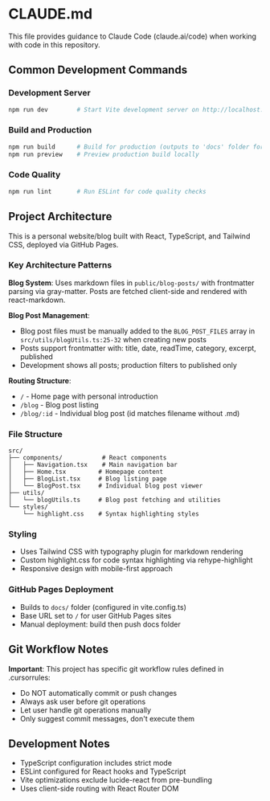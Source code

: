# CLAUDE.md

This file provides guidance to Claude Code (claude.ai/code) when working with code in this repository.

## Common Development Commands

### Development Server
```bash
npm run dev        # Start Vite development server on http://localhost:5173
```

### Build and Production
```bash
npm run build      # Build for production (outputs to 'docs' folder for GitHub Pages)
npm run preview    # Preview production build locally
```

### Code Quality
```bash
npm run lint       # Run ESLint for code quality checks
```

## Project Architecture

This is a personal website/blog built with React, TypeScript, and Tailwind CSS, deployed via GitHub Pages.

### Key Architecture Patterns

**Blog System**: Uses markdown files in `public/blog-posts/` with frontmatter parsing via gray-matter. Posts are fetched client-side and rendered with react-markdown.

**Blog Post Management**: 
- Blog post files must be manually added to the `BLOG_POST_FILES` array in `src/utils/blogUtils.ts:25-32` when creating new posts
- Posts support frontmatter with: title, date, readTime, category, excerpt, published
- Development shows all posts; production filters to published only

**Routing Structure**:
- `/` - Home page with personal introduction
- `/blog` - Blog post listing 
- `/blog/:id` - Individual blog post (id matches filename without .md)

### File Structure
```
src/
├── components/           # React components
│   ├── Navigation.tsx    # Main navigation bar
│   ├── Home.tsx         # Homepage content
│   ├── BlogList.tsx     # Blog listing page
│   └── BlogPost.tsx     # Individual blog post viewer
├── utils/
│   └── blogUtils.ts     # Blog post fetching and utilities
└── styles/
    └── highlight.css    # Syntax highlighting styles
```

### Styling
- Uses Tailwind CSS with typography plugin for markdown rendering
- Custom highlight.css for code syntax highlighting via rehype-highlight
- Responsive design with mobile-first approach

### GitHub Pages Deployment
- Builds to `docs/` folder (configured in vite.config.ts)
- Base URL set to `/` for user GitHub Pages sites
- Manual deployment: build then push docs folder

## Git Workflow Notes

**Important**: This project has specific git workflow rules defined in .cursorrules:
- Do NOT automatically commit or push changes
- Always ask user before git operations  
- Let user handle git operations manually
- Only suggest commit messages, don't execute them

## Development Notes

- TypeScript configuration includes strict mode
- ESLint configured for React hooks and TypeScript
- Vite optimizations exclude lucide-react from pre-bundling
- Uses client-side routing with React Router DOM